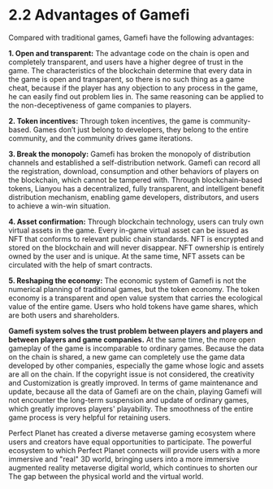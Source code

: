 # 2.2 Advantages of Gamefi

Compared with traditional games, Gamefi have the following advantages:

**1. Open and transparent:** The advantage code on the chain is open and completely transparent, and users have a higher degree of trust in the game. The characteristics of the blockchain determine that every data in the game is open and transparent, so there is no such thing as a game cheat, because if the player has any objection to any process in the game, he can easily find out problem lies in. The same reasoning can be applied to the non-deceptiveness of game companies to players.

**2. Token incentives:** Through token incentives, the game is community-based. Games don’t just belong to developers, they belong to the entire community, and the community drives game iterations.

**3. Break the monopoly:** Gamefi has broken the monopoly of distribution channels and established a self-distribution network. Gamefi can record all the registration, download, consumption and other behaviors of players on the blockchain, which cannot be tampered with. Through blockchain-based tokens, Lianyou has a decentralized, fully transparent, and intelligent benefit distribution mechanism, enabling game developers, distributors, and users to achieve a win-win situation.

**4. Asset confirmation:** Through blockchain technology, users can truly own virtual assets in the game. Every in-game virtual asset can be issued as NFT that conforms to relevant public chain standards. NFT is encrypted and stored on the blockchain and will never disappear. NFT ownership is entirely owned by the user and is unique. At the same time, NFT assets can be circulated with the help of smart contracts.

**5. Reshaping the economy:** The economic system of Gamefi is not the numerical planning of traditional games, but the token economy. The token economy is a transparent and open value system that carries the ecological value of the entire game. Users who hold tokens have game shares, which are both users and shareholders.

**Gamefi system solves the trust problem between players and players and between players and game companies.** At the same time, the more open gameplay of the game is incomparable to ordinary games. Because the data on the chain is shared, a new game can completely use the game data developed by other companies, especially the game whose logic and assets are all on the chain. If the copyright issue is not considered, the creativity and Customization is greatly improved. In terms of game maintenance and update, because all the data of Gamefi are on the chain, playing Gamefi will not encounter the long-term suspension and update of ordinary games, which greatly improves players' playability. The smoothness of the entire game process is very helpful for retaining users.

Perfect Planet has created a diverse metaverse gaming ecosystem where users and creators have equal opportunities to participate. The powerful ecosystem to which Perfect Planet connects will provide users with a more immersive and "real" 3D world, bringing users into a more immersive augmented reality metaverse digital world, which continues to shorten our The gap between the physical world and the virtual world.
